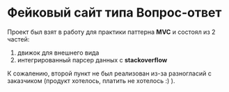 # Фейковый сайт типа Вопрос-ответ

Проект был взят в работу для практики паттерна **MVC** и состоял из 2 частей: 
1. движок для внешнего вида
2. интегрированный парсер данных с **stackoverflow**

К сожалению, второй пункт не был реализован из-за разногласий с заказчиком (продукт хотелось, платить не хотелось :) ).

